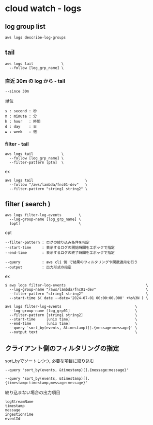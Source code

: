 
# cloud watch  -  logs


## log group list

```
aws logs describe-log-groups
```


## tail

```
aws logs tail             \
  --follow [log_grp_name] \
```

### 直近 30m の log から  -  tail

```
--since 30m
```

単位

```
s : second : 秒
m : minute : 分
h : hour   : 時間
d : day    : 日
w : week   : 週
```

### filter  -  tail

```
aws logs tail             \
  --follow [log_grp_name] \
  --filter-pattern [ptn]  \
```

ex

```
aws logs tail                        \
  --follow "/aws/lambda/fnc01-dev"   \
  --filter-pattern "string1 string2" \
```


## filter ( search )

```
aws logs filter-log-events        \
  --log-group-name [log_grp_name] \
  [opt]                           \
```

opt

```
--filter-pattern : ログの絞り込み条件を指定
--start-time     : 表示するログの開始時間をエポックで指定
--end-time       : 表示するログの終了時間をエポックで指定

--query          : aws cli 側 で結果のフィルタリングや関数適用を行う
--output         : 出力形式の指定
```

ex

```
$ aws logs filter-log-events                                     \
  --log-group-name "/aws/lambda/fnc01-dev"                       \
  --filter-pattern "string1 string2"                             \
  --start-time $( date --date='2024-07-01 00:00:00.000' +%s%3N ) \
```

```
aws logs filter-log-events                                  \
  --log-group-name [log_grp01]                              \
  --filter-pattern [string1 string2]                        \
  --start-time     [unix time]                              \
  --end-time       [unix time]                              \
  --query 'sort_by(events, &timestamp)[].{message:message}' \
  --output text                                             \
```


## クライアント側のフィルタリングの指定

sort_byでソートしつつ, 必要な項目に絞り込む

```
--query 'sort_by(events, &timestamp)[].{message:message}'
```

```
--query 'sort_by(events, &timestamp)[].{timestamp:timestamp,message:message}'
```

絞り込まない場合の出力項目

```
logStreamName
timestamp
message
ingestionTime
eventId
```



